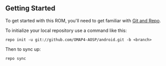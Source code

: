 Getting Started
---------------

To get started with this ROM, you'll need to get
familiar with [Git and Repo](https://source.android.com/source/using-repo.html).

To initialize your local repository use a command like this:

    repo init -u git://github.com/OMAP4-AOSP/android.git -b <branch>

Then to sync up:

    repo sync
